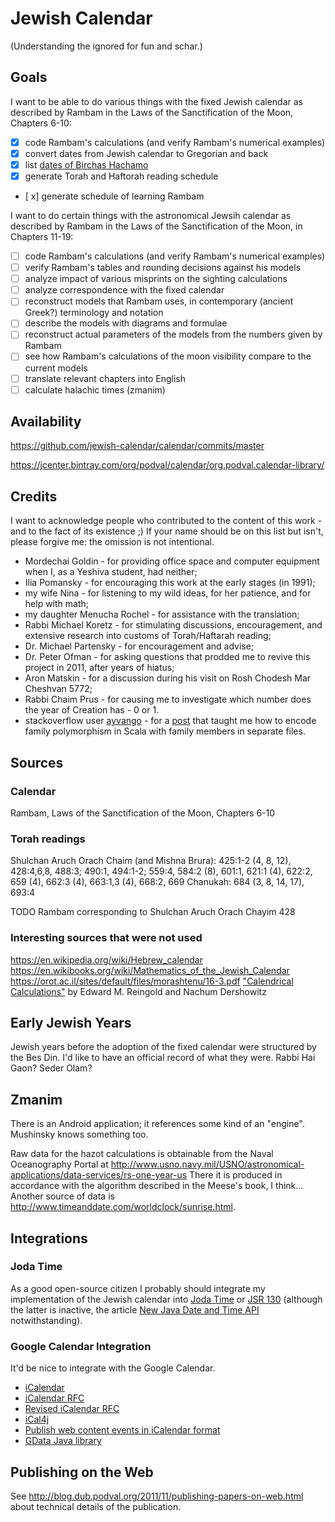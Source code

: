 # Jewish Calendar
(Understanding the ignored for fun and schar.)

## Goals

I want to be able to do various things with the fixed Jewish calendar
as described by Rambam in the Laws of the Sanctification of the Moon, Chapters 6-10:

- [x] code Rambam's calculations (and verify Rambam's numerical examples)
- [x] convert dates from Jewish calendar to Gregorian and back
- [x] list [dates of Birchas Hachamo](https://docs.google.com/document/d/1hpPZ0LYU3p8a-LJRXEqzXig-VQthkQ_MkaY79PMqr-Y/edit?hl=en_US)
- [x] generate Torah and Haftorah reading schedule
- [ x] generate schedule of learning Rambam

I want to do certain things with the astronomical Jewsih calendar
as described by Rambam in the Laws of the Sanctification of the Moon, in Chapters 11-19:

- [ ] code Rambam's calculations (and verify Rambam's numerical examples)
- [ ] verify Rambam's tables and rounding decisions against his models
- [ ] analyze impact of various misprints on the sighting calculations 
- [ ] analyze correspondence with the fixed calendar
- [ ] reconstruct models that Rambam uses, in contemporary (ancient Greek?) terminology and notation
- [ ] describe the models with diagrams and formulae
- [ ] reconstruct actual parameters of the models from the numbers given by Rambam 
- [ ] see how Rambam's calculations of the moon visibility compare to the current models
- [ ] translate relevant chapters into English
- [ ] calculate halachic times (zmanim)

## Availability

https://github.com/jewish-calendar/calendar/commits/master

https://jcenter.bintray.com/org/podval/calendar/org.podval.calendar-library/

## Credits

I want to acknowledge people who contributed to the content of this work - and to the fact of its existence ;)
If your name should be on this list but isn't, please forgive me: the omission is not intentional.

- Mordechai Goldin - for providing office space and computer equipment when I, as a Yeshiva student, had neither;
- Ilia Pomansky - for encouraging this work at the early stages (in 1991);
- my wife Nina - for listening to my wild ideas, for her patience, and for help with math;
- my daughter Menucha Rochel - for assistance with the translation;
- Rabbi Michael Koretz - for stimulating discussions, encouragement, and extensive research
into customs of Torah/Haftarah reading;
- Dr. Michael Partensky - for encouragement and advise;
- Dr. Peter Ofman - for asking questions that prodded me to revive this project in 2011, after years of hiatus;
- Aron Matskin - for a discussion during his visit on Rosh Chodesh Mar Cheshvan 5772;
- Rabbi Chaim Prus - for causing me to investigate which number does the year of Creation has - 0 or 1.
- stackoverflow user [ayvango](https://stackoverflow.com/users/837133/ayvango) - for a
 [post](https://stackoverflow.com/questions/1154571/scala-abstract-types-vs-generics/10891994#10891994) that
 taught me how to encode family polymorphism in Scala with family members in separate files.

## Sources

### Calendar
Rambam, Laws of the Sanctification of the Moon, Chapters 6-10

### Torah readings
Shulchan Aruch Orach Chaim (and Mishna Brura):
425:1-2 (4, 8, 12), 428:4,6,8, 488:3; 490:1, 494:1-2; 559:4,
584:2 (8), 601:1, 621:1 (4), 622:2, 659 (4), 662:3 (4),
663:1,3 (4), 668:2, 669
Chanukah: 684 (3, 8, 14, 17),
693:4          

TODO Rambam corresponding to Shulchan Aruch Orach Chayim 428

### Interesting sources that were not used 
https://en.wikipedia.org/wiki/Hebrew_calendar
https://en.wikibooks.org/wiki/Mathematics_of_the_Jewish_Calendar
https://orot.ac.il/sites/default/files/morashtenu/16-3.pdf
["Calendrical Calculations"](https://www.amazon.com/Calendrical-Calculations-Ultimate-Edward-Reingold/dp/1107683165)
by Edward M. Reingold and Nachum Dershowitz

## Early Jewish Years

Jewish years before the adoption of the fixed calendar were structured by the Bes Din.
I'd like to have an official record of what they were. Rabbi Hai Gaon? Seder Olam?

## Zmanim

There is an Android application; it references some kind of an "engine".
Mushinsky knows something too.

Raw data for the hazot calculations is obtainable from the Naval Oceanography Portal at
 http://www.usno.navy.mil/USNO/astronomical-applications/data-services/rs-one-year-us
There it is produced in accordance with the algorithm described in the Meese's book, I think...
Another source of data is http://www.timeanddate.com/worldclock/sunrise.html.

## Integrations

### Joda Time

As a good open-source citizen I probably should integrate my implementation of the Jewish calendar into [Joda Time](http://joda-time.sourceforge.net/) or [JSR 130](http://jcp.org/en/jsr/detail?id=310) (although the latter is inactive,
the article [New Java Date and Time API](http://today.java.net/pub/a/today/2008/09/18/jsr-310-new-java-date-time-api.html) notwithstanding). 

### Google Calendar Integration

It'd be nice to integrate with the Google Calendar.

* [iCalendar](http://en.wikipedia.org/wiki/ICalendar)
* [iCalendar RFC](http://tools.ietf.org/html/rfc2445)
* [Revised iCalendar RFC](http://tools.ietf.org/html/draft-ietf-calsify-rfc2445bis-08)
* [iCal4j](http://ical4j.sourceforge.net/introduction.html)
* [Publish web content events in iCalendar format](http://www.google.com/support/calendar/bin/answer.py?hl=en&answer=48526)
* [GData Java library](http://code.google.com/apis/gdata/client-java.html)

## Publishing on the Web

See <http://blog.dub.podval.org/2011/11/publishing-papers-on-web.html> about technical details of the publication.
<!--stackedit_data:
eyJoaXN0b3J5IjpbODMyODMyOTQ1XX0=
-->
